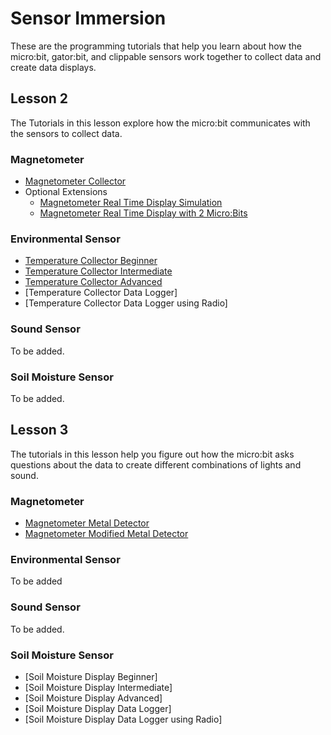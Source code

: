 # Sensor Immersion
These are the programming tutorials that help you learn about how the micro:bit, gator:bit, and clippable sensors work together to collect data and create data displays.

## Lesson 2
The Tutorials in this lesson explore how the micro:bit communicates with the sensors to collect data.

### Magnetometer 
* [Magnetometer Collector](https://makecode.microbit.org/#tutorial:github:schoolwidelabs/sensor-immersion/magnetometer_display_field_strength)
* Optional Extensions
  * [Magnetometer Real Time Display Simulation](https://makecode.microbit.org/#tutorial:github:schoolwidelabs/sensor-immersion/magnetometer_display_datalogger)
  * [Magnetometer Real Time Display with 2 Micro:Bits](https://makecode.microbit.org/#tutorial:github:schoolwidelabs/sensor-immersion/magnetometer_display_magnetic_field_radio_two_microbits_and_simulator)
### Environmental Sensor
* [Temperature Collector Beginner](https://makecode.microbit.org/#tutorial:github:schoolwidelabs/sensor-immersion/tutorial_display_temperature_gatorenvironment)
* [Temperature Collector Intermediate](https://makecode.microbit.org/#tutorial:github:schoolwidelabs/sensor-immersion/temperature_collector_intermediate)
* [Temperature Collector Advanced](https://makecode.microbit.org/#tutorial:github:schoolwidelabs/sensor-immersion/temperature_collector_advanced)
* [Temperature Collector Data Logger]
* [Temperature Collector Data Logger using Radio]

### Sound Sensor
To be added.

### Soil Moisture Sensor
To be added.

## Lesson 3
The tutorials in this lesson help you figure out how the micro:bit asks questions about the data to create different combinations of lights and sound. 

### Magnetometer 
* [Magnetometer Metal Detector](https://makecode.microbit.org/#tutorial:github:schoolwidelabs/sensor-immersion/magnetometer_metal_detector)
* [Magnetometer Modified Metal Detector](https://makecode.microbit.org/#tutorial:github:schoolwidelabs/sensor-immersion/magnetometer_modified_metal_detector)

### Environmental Sensor
To be added

### Sound Sensor
To be added.

### Soil Moisture Sensor
* [Soil Moisture Display Beginner]
* [Soil Moisture Display Intermediate]
* [Soil Moisture Display Advanced]
* [Soil Moisture Display Data Logger]
* [Soil Moisture Display Data Logger using Radio]



